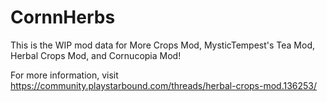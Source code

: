 # CornnHerbs
This is the WIP mod data for More Crops Mod, MysticTempest's Tea Mod, Herbal Crops Mod, and Cornucopia Mod!

For more information, visit https://community.playstarbound.com/threads/herbal-crops-mod.136253/
